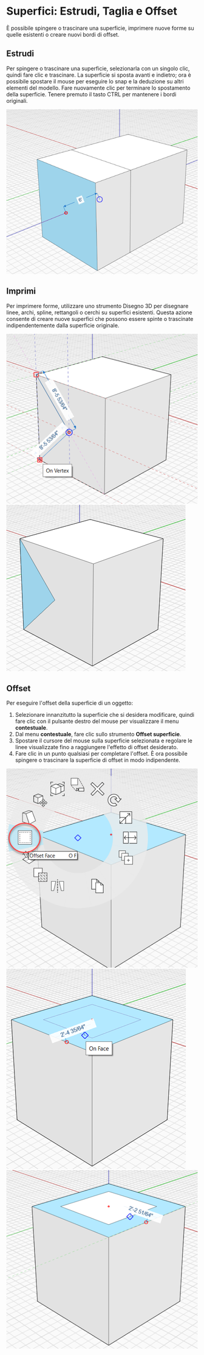 # Superfici: Estrudi, Taglia e Offset

È possibile spingere o trascinare una superficie, imprimere nuove forme su quelle esistenti o creare nuovi bordi di offset.

## Estrudi

Per spingere o trascinare una superficie, selezionarla con un singolo clic, quindi fare clic e trascinare. La superficie si sposta avanti e indietro; ora è possibile spostare il mouse per eseguire lo snap e la deduzione su altri elementi del modello. Fare nuovamente clic per terminare lo spostamento della superficie. Tenere premuto il tasto CTRL per mantenere i bordi originali.

![](<../.gitbook/assets/extrude (1).png>)

## Imprimi

Per imprimere forme, utilizzare uno strumento Disegno 3D per disegnare linee, archi, spline, rettangoli o cerchi su superfici esistenti. Questa azione consente di creare nuove superfici che possono essere spinte o trascinate indipendentemente dalla superficie originale.

![](../.gitbook/assets/imprint1.png)\
![](../.gitbook/assets/imprint2.png)

## Offset

Per eseguire l'offset della superficie di un oggetto:

1. Selezionare innanzitutto la superficie che si desidera modificare, quindi fare clic con il pulsante destro del mouse per visualizzare il menu **contestuale**.&#x20;
2. Dal menu **contestuale**, fare clic sullo strumento **Offset superficie**.&#x20;
3. Spostare il cursore del mouse sulla superficie selezionata e regolare le linee visualizzate fino a raggiungere l'effetto di offset desiderato.
4. Fare clic in un punto qualsiasi per completare l'offset. È ora possibile spingere o trascinare la superficie di offset in modo indipendente.

![](../.gitbook/assets/offset1.png)\
![](../.gitbook/assets/offset2.png)\
![](../.gitbook/assets/offset3.png)

